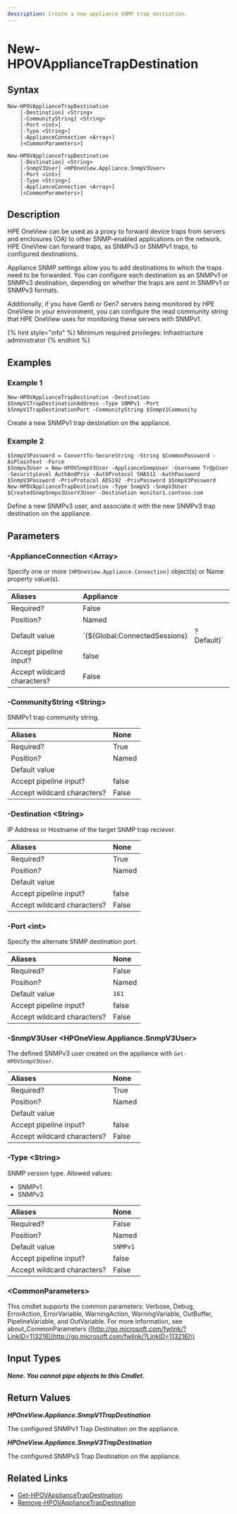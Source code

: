 ```yaml
---
description: Create a new appliance SNMP trap destiation.
---
```


# New-HPOVApplianceTrapDestination

## Syntax

```text
New-HPOVApplianceTrapDestination
    [-Destination] <String>
    [-CommunityString] <String>
    [-Port <int>]
    [-Type <String>]
    [-ApplianceConnection <Array>]
    [<CommonParameters>]
```

```text
New-HPOVApplianceTrapDestination
    [-Destination] <String>
    [-SnmpV3User] <HPOneView.Appliance.SnmpV3User>
    [-Port <int>]
    [-Type <String>]
    [-ApplianceConnection <Array>]
    [<CommonParameters>]
```

## Description

HPE OneView can be used as a proxy to forward device traps from servers and enclosures \(OA\) to other SNMP-enabled applications on the network. HPE OneView can forward traps, as SNMPv3 or SNMPv1 traps, to configured destinations.

Appliance SNMP settings allow you to add destinations to which the traps need to be forwarded. You can configure each destination as an SNMPv1 or SNMPv3 destination, depending on whether the traps are sent in SNMPv1 or SNMPv3 formats.

Additionally, if you have Gen6 or Gen7 servers being monitored by HPE OneView in your environment, you can configure the read community string that HPE OneView uses for monitoring these servers with SNMPv1.

{% hint style="info" %}
Minimum required privileges: Infrastructure administrator
{% endhint %}

## Examples

### Example 1

```text
New-HPOVApplianceTrapDestination -Destination $SnmpV1TrapDestinationAddress -Type SNMPv1 -Port $SnmpV1TrapDestinationPort -CommunityString $SnmpV1Community
```

Create a new SNMPv1 trap destination on the appliance.

### Example 2

```text
$SnmpV3Password = ConvertTo-SecureString -String $CommonPassword -AsPlainText -Force
$Snmpv3User = New-HPOVSnmpV3User -ApplianceSnmpUser -Username Tr@pUser -SecurityLevel AuthAndPriv -AuthProtocol SHA512 -AuthPassword $SnmpV3Password -PrivProtocol AES192 -PrivPassword $SnmpV3Password
New-HPOVApplianceTrapDestination -Type SnmpV3 -SnmpV3User $CreatedSnmpSnmpv3UserV3User -Destination monitor1.contoso.com
```

Define a new SNMPv3 user, and associate it with the new SNMPv3 trap destination on the appliance.

## Parameters

### -ApplianceConnection &lt;Array&gt;

Specify one or more `[HPOneView.Appliance.Connection]` object\(s\) or Name property value\(s\).

| Aliases | Appliance |  |
| :--- | :--- | :--- |
| Required? | False |  |
| Position? | Named |  |
| Default value | \`\(${Global:ConnectedSessions} | ? Default\)\` |
| Accept pipeline input? | false |  |
| Accept wildcard characters? | False |  |

### -CommunityString &lt;String&gt;

SNMPv1 trap community string.

| Aliases | None |
| :--- | :--- |
| Required? | True |
| Position? | Named |
| Default value |  |
| Accept pipeline input? | false |
| Accept wildcard characters? | False |

### -Destination &lt;String&gt;

IP Address or Hostname of the target SNMP trap reciever.

| Aliases | None |
| :--- | :--- |
| Required? | True |
| Position? | Named |
| Default value |  |
| Accept pipeline input? | false |
| Accept wildcard characters? | False |

### -Port &lt;int&gt;

Specify the alternate SNMP destination port.

| Aliases | None |
| :--- | :--- |
| Required? | False |
| Position? | Named |
| Default value | `161` |
| Accept pipeline input? | false |
| Accept wildcard characters? | False |

### -SnmpV3User &lt;HPOneView.Appliance.SnmpV3User&gt;

The defined SNMPv3 user created on the appliance with `Get-HPOVSnmpV3User`.

| Aliases | None |
| :--- | :--- |
| Required? | True |
| Position? | Named |
| Default value |  |
| Accept pipeline input? | false |
| Accept wildcard characters? | False |

### -Type &lt;String&gt;

SNMP version type. Allowed values:

* SNMPv1
* SNMPv3

| Aliases | None |
| :--- | :--- |
| Required? | False |
| Position? | Named |
| Default value | `SNMPv1` |
| Accept pipeline input? | false |
| Accept wildcard characters? | False |

### &lt;CommonParameters&gt;

This cmdlet supports the common parameters: Verbose, Debug, ErrorAction, ErrorVariable, WarningAction, WarningVariable, OutBuffer, PipelineVariable, and OutVariable. For more information, see about\_CommonParameters \([http://go.microsoft.com/fwlink/?LinkID=113216](http://go.microsoft.com/fwlink/?LinkID=113216)\)

## Input Types

_**None. You cannot pipe objects to this Cmdlet.**_

## Return Values

_**HPOneView.Appliance.SnmpV1TrapDestination**_

The configured SNMPv1 Trap Destination on the appliance.

_**HPOneView.Appliance.SnmpV3TrapDestination**_

The configured SNMPv3 Trap Destination on the appliance.

## Related Links

* [Get-HPOVApplianceTrapDestination](get-hpovappliancetrapdestination.md)
* [Remove-HPOVApplianceTrapDestination](https://github.com/HewlettPackard/POSH-HPOneView-docs/tree/1915d3e6119cf820b69e9b5eb07cbe928a3cfdc7/docs/cmdlets/v5.00/appliance/remove-hpovappliancetrapdestination.md)

